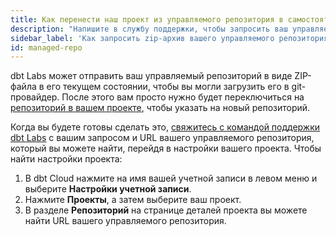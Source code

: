 ```yaml
---
title: Как перенести наш проект из управляемого репозитория в самостоятелный репозиторий?
description: "Напишите в службу поддержки, чтобы запросить ваш управляемый репозиторий"
sidebar_label: 'Как запросить zip-архив вашего управляемого репозитория'
id: managed-repo
---
```


dbt Labs может отправить ваш управляемый репозиторий в виде ZIP-файла в его текущем состоянии, чтобы вы могли загрузить его в git-провайдер. После этого вам просто нужно будет переключиться на [репозиторий в вашем проекте](/docs/cloud/git/import-a-project-by-git-url), чтобы указать на новый репозиторий.

Когда вы будете готовы сделать это, [свяжитесь с командой поддержки dbt Labs](mailto:support@getdbt.com) с вашим запросом и URL вашего управляемого репозитория, который вы можете найти, перейдя в настройки вашего проекта. Чтобы найти настройки проекта:

1. В dbt Cloud нажмите на имя вашей учетной записи в левом меню и выберите **Настройки учетной записи**.
2. Нажмите **Проекты**, а затем выберите ваш проект.
3. В разделе **Репозиторий** на странице деталей проекта вы можете найти URL вашего управляемого репозитория.